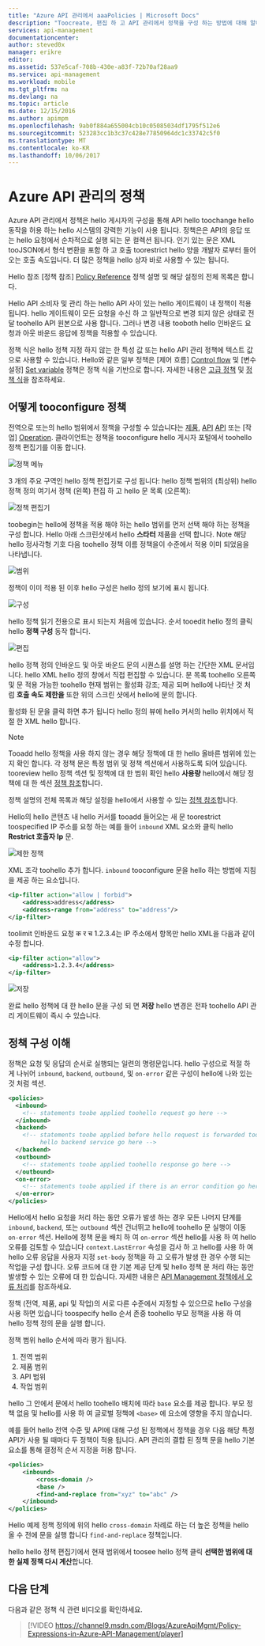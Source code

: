 ```yaml
---
title: "Azure API 관리에서 aaaPolicies | Microsoft Docs"
description: "Toocreate, 편집 하 고 API 관리에서 정책을 구성 하는 방법에 대해 알아봅니다."
services: api-management
documentationcenter: 
author: steved0x
manager: erikre
editor: 
ms.assetid: 537e5caf-708b-430e-a83f-72b70af28aa9
ms.service: api-management
ms.workload: mobile
ms.tgt_pltfrm: na
ms.devlang: na
ms.topic: article
ms.date: 12/15/2016
ms.author: apimpm
ms.openlocfilehash: 9ab0f884a655004cb10c05085034df1795f512e6
ms.sourcegitcommit: 523283cc1b3c37c428e77850964dc1c33742c5f0
ms.translationtype: MT
ms.contentlocale: ko-KR
ms.lasthandoff: 10/06/2017
---
```

# <a name="policies-in-azure-api-management"></a>Azure API 관리의 정책
Azure API 관리에서 정책은 hello 게시자의 구성을 통해 API hello toochange hello 동작을 허용 하는 hello 시스템의 강력한 기능이 사용 됩니다. 정책은은 API의 응답 또는 hello 요청에서 순차적으로 실행 되는 문 컬렉션 됩니다. 인기 있는 문은 XML tooJSON에서 형식 변환을 포함 하 고 호출 toorestrict hello 양을 개발자 로부터 들어오는 호출 속도입니다. 더 많은 정책을 hello 상자 바로 사용할 수 있는 됩니다.

Hello 참조 [정책 참조] [ Policy Reference] 정책 설명 및 해당 설정의 전체 목록은 합니다.

Hello API 소비자 및 관리 하는 hello API 사이 있는 hello 게이트웨이 내 정책이 적용 됩니다. hello 게이트웨이 모든 요청을 수신 하 고 일반적으로 변경 되지 않은 상태로 전달 toohello API 원본으로 사용 합니다. 그러나 변경 내용 tooboth hello 인바운드 요청과 아웃 바운드 응답에 정책을 적용할 수 있습니다.

정책 식은 hello 정책 지정 하지 않는 한 특성 값 또는 hello API 관리 정책에 텍스트 값으로 사용할 수 있습니다. Hello와 같은 일부 정책은 [제어 흐름] [ Control flow] 및 [변수 설정] [ Set variable] 정책은 정책 식을 기반으로 합니다. 자세한 내용은 [고급 정책][Advanced policies] 및 [정책 식][Policy expressions]을 참조하세요.

## <a name="scopes"></a>어떻게 tooconfigure 정책
전역으로 또는의 hello 범위에서 정책을 구성할 수 있습니다는 [제품][Product], [API] [ API] 또는 [작업] [Operation]. 클라이언트는 정책을 tooconfigure hello 게시자 포털에서 toohello 정책 편집기를 이동 합니다.

![정책 메뉴][policies-menu]

3 개의 주요 구역인 hello 정책 편집기로 구성 됩니다: hello 정책 범위의 (최상위) hello 정책 정의 여기서 정책 (왼쪽) 편집 하 고 hello 문 목록 (오른쪽):

![정책 편집기][policies-editor]

toobegin는 hello에 정책을 적용 해야 하는 hello 범위를 먼저 선택 해야 하는 정책을 구성 합니다. Hello 아래 스크린샷에서 hello **스타터** 제품을 선택 합니다. Note 해당 hello 정사각형 기호 다음 toohello 정책 이름 정책을이 수준에서 적용 이미 되었음을 나타냅니다.

![범위][policies-scope]

정책이 이미 적용 된 이후 hello 구성은 hello 정의 보기에 표시 됩니다.

![구성][policies-configure]

hello 정책 읽기 전용으로 표시 되는지 처음에 있습니다. 순서 tooedit hello 정의 클릭 hello **정책 구성** 동작 합니다.

![편집][policies-edit]

hello 정책 정의 인바운드 및 아웃 바운드 문의 시퀀스를 설명 하는 간단한 XML 문서입니다. hello XML hello 정의 창에서 직접 편집할 수 있습니다. 문 목록 toohello 오른쪽 및 문 적용 가능한 toohello 현재 범위는 활성화 강조; 제공 되며 hello에 나타난 것 처럼 **호출 속도 제한을** 또한 위의 스크린 샷에서 hello에 문의 합니다.

활성화 된 문을 클릭 하면 추가 됩니다 hello 정의 뷰에 hello 커서의 hello 위치에서 적절 한 XML hello 합니다. 

> [!NOTE]
> Tooadd hello 정책을 사용 하지 않는 경우 해당 정책에 대 한 hello 올바른 범위에 있는지 확인 합니다. 각 정책 문은 특정 범위 및 정책 섹션에서 사용하도록 되어 있습니다. tooreview hello 정책 섹션 및 정책에 대 한 범위 확인 hello **사용량** hello에서 해당 정책에 대 한 섹션 [정책 참조][Policy Reference]합니다.
> 
> 

정책 설명의 전체 목록과 해당 설정을 hello에서 사용할 수 있는 [정책 참조][Policy Reference]합니다.

Hello의 hello 콘텐츠 내 hello 커서를 tooadd 들어오는 새 문 toorestrict toospecified IP 주소를 요청 하는 예를 들어 `inbound` XML 요소와 클릭 hello **Restrict 호출자 Ip** 문.

![제한 정책][policies-restrict]

XML 조각 toohello 추가 합니다. `inbound` tooconfigure 문을 hello 하는 방법에 지침을 제공 하는 요소입니다.

```xml
<ip-filter action="allow | forbid">
    <address>address</address>
    <address-range from="address" to="address"/>
</ip-filter>
```

toolimit 인바운드 요청 क र च 1.2.3.4는 IP 주소에서 항목만 hello XML을 다음과 같이 수정 합니다.

```xml
<ip-filter action="allow">
    <address>1.2.3.4</address>
</ip-filter>
```

![저장][policies-save]

완료 hello 정책에 대 한 hello 문을 구성 되 면 **저장** hello 변경은 전파 toohello API 관리 게이트웨이 즉시 수 있습니다.

## <a name="sections"> </a>정책 구성 이해
정책은 요청 및 응답의 순서로 실행되는 일련의 명령문입니다. hello 구성으로 적절 하 게 나뉘어 `inbound`, `backend`, `outbound`, 및 `on-error` 같은 구성이 hello에 나와 있는 것 처럼 섹션.

```xml
<policies>
  <inbound>
    <!-- statements toobe applied toohello request go here -->
  </inbound>
  <backend>
    <!-- statements toobe applied before hello request is forwarded too
         hello backend service go here -->
  </backend>
  <outbound>
    <!-- statements toobe applied toohello response go here -->
  </outbound>
  <on-error>
    <!-- statements toobe applied if there is an error condition go here -->
  </on-error>
</policies> 
```

Hello에서 hello 요청을 처리 하는 동안 오류가 발생 하는 경우 모든 나머지 단계를 `inbound`, `backend`, 또는 `outbound` 섹션 건너뛰고 hello에 toohello 문 실행이 이동 `on-error` 섹션. Hello에 정책 문을 배치 하 여 `on-error` 섹션 hello를 사용 하 여 hello 오류를 검토할 수 있습니다 `context.LastError` 속성을 검사 하 고 hello를 사용 하 여 hello 오류 응답을 사용자 지정 `set-body` 정책을 하 고 오류가 발생 한 경우 수행 되는 작업을 구성 합니다. 오류 코드에 대 한 기본 제공 단계 및 hello 정책 문 처리 하는 동안 발생할 수 있는 오류에 대 한 있습니다. 자세한 내용은 [API Management 정책에서 오류 처리](https://msdn.microsoft.com/library/azure/mt629506.aspx)를 참조하세요.

정책 (전역, 제품, api 및 작업)의 서로 다른 수준에서 지정할 수 있으므로 hello 구성을 사용 하면 있습니다 toospecify hello 순서 존중 toohello 부모 정책을 사용 하 여 hello 정책 정의 문을 실행 합니다. 

정책 범위 hello 순서에 따라 평가 됩니다.

1. 전역 범위
2. 제품 범위
3. API 범위
4. 작업 범위

hello 그 안에서 문에서 hello toohello 배치에 따라 `base` 요소를 제공 합니다. 부모 정책 없음 및 hello를 사용 하 여 글로벌 정책에 `<base>` 에 요소에 영향을 주지 않습니다.

예를 들어 hello 전역 수준 및 API에 대해 구성 된 정책에서 정책을 경우 다음 해당 특정 API가 사용 될 때마다 두 정책이 적용 됩니다. API 관리의 결합 된 정책 문을 hello 기본 요소를 통해 결정적 순서 지정을 허용 합니다. 

```xml
<policies>
    <inbound>
        <cross-domain />
        <base />
        <find-and-replace from="xyz" to="abc" />
    </inbound>
</policies>
```

Hello 예제 정책 정의에 위의 hello `cross-domain` 차례로 하는 더 높은 정책을 hello 올 수 전에 문을 실행 합니다 `find-and-replace` 정책입니다. 

hello hello 정책 편집기에서 현재 범위에서 toosee hello 정책 클릭 **선택한 범위에 대 한 실제 정책 다시 계산**합니다.

## <a name="next-steps"></a>다음 단계
다음과 같은 정책 식 관련 비디오를 확인하세요.

> [!VIDEO https://channel9.msdn.com/Blogs/AzureApiMgmt/Policy-Expressions-in-Azure-API-Management/player]
> 
> 

[Policy Reference]: api-management-policy-reference.md
[Product]: api-management-howto-add-products.md
[API]: api-management-howto-add-products.md#add-apis 
[Operation]: api-management-howto-add-operations.md

[Advanced policies]: https://msdn.microsoft.com/library/azure/dn894085.aspx
[Control flow]: https://msdn.microsoft.com/library/azure/dn894085.aspx#choose
[Set variable]: https://msdn.microsoft.com/library/azure/dn894085.aspx#set_variable
[Policy expressions]: https://msdn.microsoft.com/library/azure/dn910913.aspx

[policies-menu]: ./media/api-management-howto-policies/api-management-policies-menu.png
[policies-editor]: ./media/api-management-howto-policies/api-management-policies-editor.png
[policies-scope]: ./media/api-management-howto-policies/api-management-policies-scope.png
[policies-configure]: ./media/api-management-howto-policies/api-management-policies-configure.png
[policies-edit]: ./media/api-management-howto-policies/api-management-policies-edit.png
[policies-restrict]: ./media/api-management-howto-policies/api-management-policies-restrict.png
[policies-save]: ./media/api-management-howto-policies/api-management-policies-save.png
